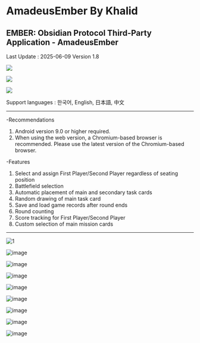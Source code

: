 # AmadeusEmber By Khalid
EMBER: Obsidian Protocol Third-Party Application - AmadeusEmber
-----------------------------------------------
Last Update : 2025-06-09 Version 1.8

<a href="https://github.com/random0v0/Amadeus_Ember/releases/tag/AmadeusEmber"><img src="https://img.shields.io/badge/Android-3DDC84?style=for-the-badge&logo=android&logoColor=white"/></a>


<a href="https://random0v0.github.io/AmadeusEmber/AmadeusEmber_web/"><img src="https://img.shields.io/badge/Google_chrome-4285F4?style=for-the-badge&logo=Google-chrome&logoColor=white"/></a>


<a href="https://discord.gg/gJ5P5Ataqt"><img src="https://img.shields.io/badge/Discord-7289DA?style=for-the-badge&logo=discord&logoColor=white"/></a>

Support languages : 한국어, English, 日本語, 中文 


-----------------------------------------------


-Recommendations
1. Android version 9.0 or higher required.
2. When using the web version, a Chromium-based browser is recommended. Please use the latest version of the Chromium-based browser.


-Features
1. Select and assign First Player/Second Player regardless of seating position
2. Battlefield selection
3. Automatic placement of main and secondary task cards
4. Random drawing of main task card
5. Save and load game records after round ends
6. Round counting
7. Score tracking for First Player/Second Player
8. Custom selection of main mission cards

-----------------------------------------------

![1](https://github.com/user-attachments/assets/6d6385b5-c39f-4899-8ad0-4d885958e4eb)

![image](https://github.com/user-attachments/assets/9e096296-cbf5-43eb-9996-44fd2a57af3e)

![image](https://github.com/user-attachments/assets/73d11ced-689f-4ebb-9963-5ab5b5f3371a)

![image](https://github.com/user-attachments/assets/15a9fca4-c1be-4f93-b5f6-1ca49d0fb98c)

![image](https://github.com/user-attachments/assets/bbac925f-e03d-41ff-bdc7-91d81b71cc92)

![image](https://github.com/user-attachments/assets/b048901e-d193-4ddc-8467-85f2cec02867)

![image](https://github.com/user-attachments/assets/542e2c46-9dd4-4989-b3a5-b56fa935e254)

![image](https://github.com/user-attachments/assets/ba018add-1512-4607-992f-0028732278d1)

![image](https://github.com/user-attachments/assets/9cd6721c-4374-49bb-a599-41d30cab6c22)




